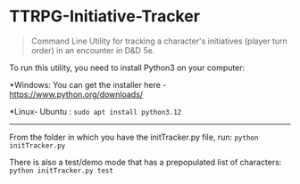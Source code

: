 # TTRPG-Initiative-Tracker

> Command Line Utility for tracking a character's initiatives (player turn order) in an encounter in D&D 5e.

To run this utility, you need to install Python3 on your computer:

\*Windows: You can get the installer here - https://www.python.org/downloads/

\*Linux- Ubuntu : `sudo apt install python3.12`

---

From the folder in which you have the initTracker.py file, run:
`python initTracker.py`

There is also a test/demo mode that has a prepopulated list of characters:
`python initTracker.py test`
